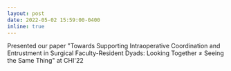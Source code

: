 ```yaml
---
layout: post
date: 2022-05-02 15:59:00-0400
inline: true
---
```


Presented our paper "Towards Supporting Intraoperative Coordination and Entrustment in Surgical Faculty-Resident Dyads: Looking Together ≠ Seeing the Same Thing" at CHI'22
